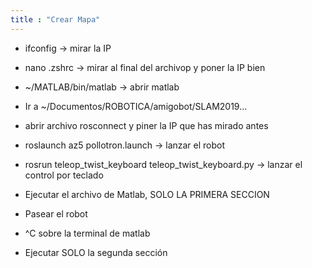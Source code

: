 ```yaml
---
title : "Crear Mapa"
---
```


* ifconfig -> mirar la IP
* nano .zshrc -> mirar al final del archivop y poner la IP bien

* ~/MATLAB/bin/matlab -> abrir matlab
* Ir a ~/Documentos/ROBOTICA/amigobot/SLAM2019...
* abrir archivo rosconnect y piner la IP que has mirado antes

* roslaunch az5 pollotron.launch -> lanzar el robot
* rosrun teleop_twist_keyboard teleop_twist_keyboard.py -> lanzar el control por teclado
* Ejecutar el archivo de Matlab, SOLO LA PRIMERA SECCION

* Pasear el robot
* ^C sobre la terminal de matlab
* Ejecutar SOLO la segunda sección
